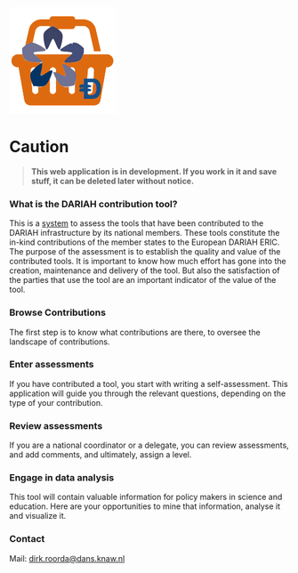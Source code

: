 ![logo](/static/images/inkind_logo.png)

# Caution
> **This web application is in development.
If you work in it and save stuff, it can be deleted later without notice.**

### What is the DARIAH contribution tool?

This is a [system](/contrib) to assess the tools that have been contributed to the DARIAH infrastructure by its national members.
These tools constitute the in-kind contributions of the member states to the European DARIAH ERIC.
The purpose of the assessment is to establish the quality and value of the contributed tools.
It is important to know how much effort has gone into the creation, maintenance and delivery of the tool.
But also the satisfaction of the parties that use the tool are an important indicator of the value of the tool.

### Browse Contributions

The first step is to know what contributions are there, to oversee the landscape of contributions.

### Enter assessments

If you have contributed a tool, you start with writing a self-assessment.
This application will guide you through the relevant questions, depending on the type of your contribution.

### Review assessments
If you are a national coordinator or a delegate, you can review assessments, and add comments, and ultimately, assign a level.

### Engage in data analysis
This tool will contain valuable information for policy makers in science and education.
Here are your opportunities to mine that information, analyse it and visualize it.

### Contact
Mail: [dirk.roorda@dans.knaw.nl](mailto:dirk.roorda@dans.knaw.nl)
